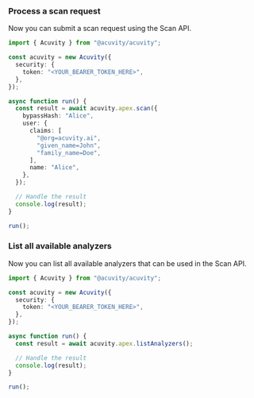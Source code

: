 <!-- Start SDK Example Usage [usage] -->
### Process a scan request

Now you can submit a scan request using the Scan API.

```typescript
import { Acuvity } from "@acuvity/acuvity";

const acuvity = new Acuvity({
  security: {
    token: "<YOUR_BEARER_TOKEN_HERE>",
  },
});

async function run() {
  const result = await acuvity.apex.scan({
    bypassHash: "Alice",
    user: {
      claims: [
        "@org=acuvity.ai",
        "given_name=John",
        "family_name=Doe",
      ],
      name: "Alice",
    },
  });

  // Handle the result
  console.log(result);
}

run();

```

### List all available analyzers

Now you can list all available analyzers that can be used in the Scan API.

```typescript
import { Acuvity } from "@acuvity/acuvity";

const acuvity = new Acuvity({
  security: {
    token: "<YOUR_BEARER_TOKEN_HERE>",
  },
});

async function run() {
  const result = await acuvity.apex.listAnalyzers();

  // Handle the result
  console.log(result);
}

run();

```
<!-- End SDK Example Usage [usage] -->